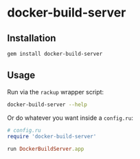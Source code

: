 # docker-build-server

## Installation

``` bash
gem install docker-build-server
```

## Usage

Run via the `rackup` wrapper script:

``` bash
docker-build-server --help
```

Or do whatever you want inside a `config.ru`:

``` ruby
# config.ru
require 'docker-build-server'

run DockerBuildServer.app
```
